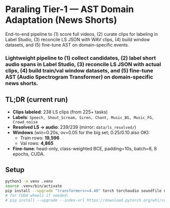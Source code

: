 # Paraling Tier-1 — AST Domain Adaptation (News Shorts)

End-to-end pipeline to (1) score full videos, (2) curate clips for labeling in Label Studio, (3) reconcile LS JSON with WAV clips, (4) build window datasets, and (5) fine-tune AST on domain-specific events.

### Lightweight pipeline to (1) collect candidates, (2) label short audio spans in Label Studio, (3) reconcile LS JSON with actual clips, (4) build train/val window datasets, and (5) fine-tune AST (Audio Spectrogram Transformer) on domain-specific news shorts.

## TL;DR (current run)
- **Clips labeled**: 238 LS clips (from 225+ tasks)
- **Labels**: `Speech, Shout_Scream, Siren, Chant, Music_BG, Music_FG, Crowd_noise`
- **Resolved LS → audio**: 239/239 (mirror: `data/ls_resolved/`)
- **Windows** (win=0.20s, ov=0.05 for the big set; 0.25/0.10 also OK):
  - Train rows: **19,596**
  - Val rows: **4,865**
- **Fine-tune**: head-only, class-weighted BCE, padding=10s, batch=8, 8 epochs, CUDA.


## Setup
```bash
python3 -m venv .venv
source .venv/bin/activate
pip install --upgrade "transformers>=4.40" torch torchaudio soundfile numpy
# for CUDA wheels if needed:
# pip install --upgrade --index-url https://download.pytorch.org/whl/cu121 torch torchvision torchaudio
